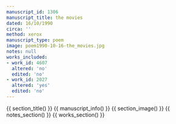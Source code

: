 ```yaml
---
manuscript_id: 1306
manuscript_title: the movies
dated: 16/10/1990
circa: ''
method: xerox
manuscript_type: poem
image: poem1990-10-16-the_movies.jpg
notes: null
works_included:
- work_id: 4607
  altered: 'no'
  edited: 'no'
- work_id: 2027
  altered: 'yes'
  edited: 'no'
---
```


{{ section_title() }}
{{ manuscript_info() }}
{{ section_image() }}
{{ notes_section() }}
{{ works_section() }}
